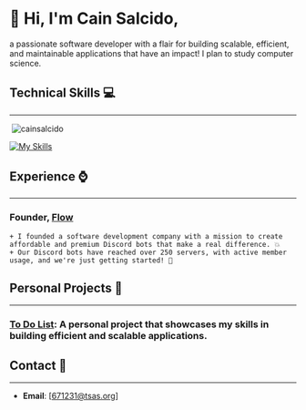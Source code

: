 

#  👋 Hi, I'm Cain Salcido, 
a passionate software developer with a flair for building scalable, efficient, and maintainable applications that have an impact! I plan to study computer science.

## Technical Skills 💻
--------------------




<p>&nbsp;<img align="center" src="https://github-readme-stats.vercel.app/api?username=cainsalcido&show_icons=true&theme=dark&locale=en" alt="cainsalcido" /></p>

[![My Skills](https://skillicons.dev/icons?i=js,ts,kotlin,nodejs,java,python)](https://skillicons.dev)


## Experience ⌚
--------------

### **Founder**, [Flow](https://github.com/flow-bots) 
	+ I founded a software development company with a mission to create affordable and premium Discord bots that make a real difference. 💥
	+ Our Discord bots have reached over 250 servers, with active member usage, and we're just getting started! 🚀

## Personal Projects 🔨
--------------------

### **[To Do List](https://github.com/cainsalcido/to-do)**: A personal project that showcases my skills in building efficient and scalable applications.

## Contact 📩
------------

* **Email**: [671231@tsas.org]


